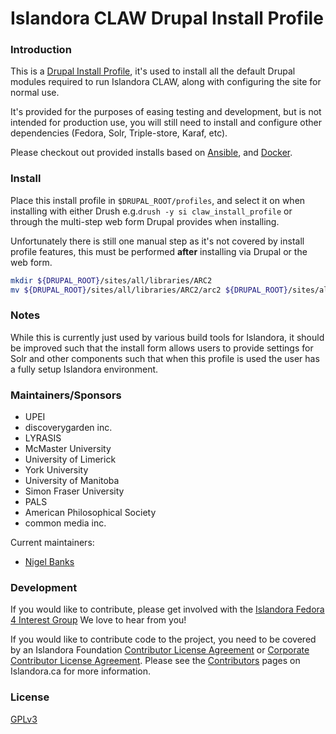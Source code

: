 # Islandora CLAW Drupal Install Profile

### Introduction

This is a [Drupal Install Profile][install-profile], it's used to install all
the default Drupal modules required to run Islandora CLAW, along with
configuring the site for normal use.

It's provided for the purposes of easing testing and development, but is not
intended for production use, you will still need to install and configure other
dependencies (Fedora, Solr, Triple-store, Karaf, etc).

Please checkout out provided installs based on [Ansible], and [Docker].

### Install

Place this install profile in ```$DRUPAL_ROOT/profiles```, and select it on when
installing with either Drush e.g.```drush -y si claw_install_profile``` or through the
multi-step web form Drupal provides when installing.

Unfortunately there is still one manual step as it's not covered by install
profile features, this must be performed **after** installing via Drupal or the
web form.

```bash
mkdir ${DRUPAL_ROOT}/sites/all/libraries/ARC2
mv ${DRUPAL_ROOT}/sites/all/libraries/ARC2/arc2 ${DRUPAL_ROOT}/sites/all/libraries/ARC2/arc
```

### Notes 

While this is currently just used by various build tools for Islandora, it
should be improved such that the install form allows users to provide settings
for Solr and other components such that when this profile is used the user has a
fully setup Islandora environment.

### Maintainers/Sponsors

* UPEI
* discoverygarden inc.
* LYRASIS
* McMaster University
* University of Limerick
* York University
* University of Manitoba
* Simon Fraser University
* PALS
* American Philosophical Society
* common media inc.

Current maintainers:

* [Nigel Banks](https://github.com/nigelgbanks)

### Development

If you would like to contribute, please get involved with the
[Islandora Fedora 4 Interest Group] We love to hear from you!

If you would like to contribute code to the project, you need to be covered by
an Islandora Foundation [Contributor License Agreement] or
[Corporate Contributor License Agreement]. Please see the [Contributors] pages
on Islandora.ca for more information.

### License

[GPLv3](http://www.gnu.org/licenses/gpl-3.0.txt)

[Islandora Fedora 4 Interest Group]: https://github.com/Islandora/Islandora-Fedora4-Interest-Group
[Contributors]: http://islandora.ca/resources/contributors
[Contributor License Agreement]: http://islandora.ca/sites/default/files/islandora_cla.pdf
[Corporate Contributor License Agreement]: http://islandora.ca/sites/default/files/islandora_ccla.pdf
[install-profile]: https://www.drupal.org/developing/distributions
[docker]: https://github.com/Islandora-CLAW/claw-docker
[ansible]: https://github.com/Islandora-CLAW/claw-ansible
